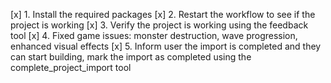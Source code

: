 [x] 1. Install the required packages
[x] 2. Restart the workflow to see if the project is working
[x] 3. Verify the project is working using the feedback tool
[x] 4. Fixed game issues: monster destruction, wave progression, enhanced visual effects
[x] 5. Inform user the import is completed and they can start building, mark the import as completed using the complete_project_import tool